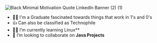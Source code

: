 ![Black Minimal Motivation Quote LinkedIn Banner (2) (1)](https://user-images.githubusercontent.com/104735037/166163637-3c5fd618-771d-435b-9fe2-753c70d21a1d.png)
- 👨‍🎓 I'm a Graduate fascinated towards things that work in 1's and 0's
- 👍 Can also be classified as Technophile
- 👨‍💻 I’m currently learning Linux**
- 💞️ I’m looking to collaborate on **Java Projects**


<!---
ajaymengani99/ajaymengani99 is a ✨ special ✨ repository because its `README.md` (this file) appears on your GitHub profile.
You can click the Preview link to take a look at your changes.
--->
